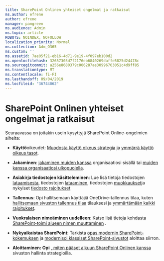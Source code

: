 ```yaml
---
title: SharePoint Onlinen yhteiset ongelmat ja ratkaisut
ms.author: efrene
author: efrene
manager: pamgreen
ms.audience: Admin
ms.topic: article
ROBOTS: NOINDEX, NOFOLLOW
localization_priority: Normal
ms.collection: Adm_O365
ms.custom: ''
ms.assetid: 7ae05f21-eb16-4d71-9e19-4f097eb100d2
ms.openlocfilehash: 32657303d7f2176eb6840269daffe5825d24478c
ms.sourcegitcommit: a256e8680379c006287ae30996763051c4d9ff85
ms.translationtype: MT
ms.contentlocale: fi-FI
ms.lasthandoff: 09/04/2019
ms.locfileid: "36744062"
---
```

# <a name="sharepoint-online-common-issues-and-resolutions"></a>SharePoint Onlinen yhteiset ongelmat ja ratkaisut

Seuraavassa on joitakin usein kysyttyjä SharePoint Online-ongelmien aiheita:

- **Käyttö**oikeudet: [Muodosta käyttö oikeus strategia](https://docs.microsoft.com/sharepoint/default-sharepoint-groups) ja [ymmärrä käyttö oikeus tasot](https://docs.microsoft.com/sharepoint/understanding-permission-levels).

- **Jakaminen**: [jakaminen muiden kanssa](https://docs.microsoft.com/sharepoint/default-sharepoint-groups) organisaatiosi sisällä tai [muiden kanssa organisaatiosi ulkopuolella](https://docs.microsoft.com/sharepoint/external-sharing-overview).

- **Asiakirja tiedostojen käsitteleminen**: Lue lisä tietoja tiedostojen [lataamisesta](https://support.office.com/article/Upload-a-folder-or-files-to-a-document-library-eb18fcba-c953-4d45-8d90-8da66edeacdb), tiedostojen [lataaminen](https://support.office.com/article/Download-files-and-folders-from-OneDrive-or-SharePoint-5c7397b7-19c7-4893-84fe-d02e8fa5df05), tiedostojen [muokkaukset](https://support.office.com/article/Edit-a-document-in-a-document-library-02d8497f-1c13-4114-949a-b8466f639b07)ja nykyiset [tiedosto rajoitukset](https://support.office.com/article/invalid-file-names-and-file-types-in-onedrive-onedrive-for-business-and-sharepoint-64883a5d-228e-48f5-b3d2-eb39e07630fa)

- **Tallennus**: Opi hallitsemaan käyttäjiä OneDrive-tallennus tilaa</a>, kuten [hallitsemaan sivuston tallennus tilaa](https://docs.microsoft.com/sharepoint/manage-site-collection-storage-limits) tilauksesi ja [ymmärtämään kaikki rajoitukset](https://docs.microsoft.com/office365/servicedescriptions/sharepoint-online-service-description/sharepoint-online-limits).

- **Vuokralaisen nimeäminen uudelleen**: Katso lisä tietoja kohdasta [SharePoint-toimi alueen nimen muuttaminen](https://docs.microsoft.com/sharepoint/change-your-sharepoint-domain-name) .

- **Nykyaikaistaa SharePoint**: Tarkista [opas modernin SharePoint-kokemuksen](https://docs.microsoft.com/sharepoint/guide-to-sharepoint-modern-experience) ja [modernisoi klassiset SharePoint-sivustot](https://docs.microsoft.com/sharepoint/dev/transform/modernize-classic-sites) aloittaa siirron.

- **Aloittaminen: Opi** [, miten pääset alkuun SharePoint Onlinen kanssa](https://docs.microsoft.com/sharepoint/introduction) sivuston hallinta strategioilla.